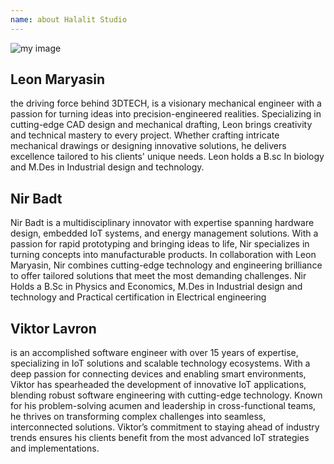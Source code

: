 ```yaml
---
name: about Halalit Studio
---
```


![my image](/img/about/leon.png)

## Leon Maryasin

the driving force behind 3DTECH, is a visionary mechanical engineer with a passion for turning ideas into precision-engineered realities. Specializing in cutting-edge CAD design and mechanical drafting, Leon brings creativity and technical mastery to every project. Whether crafting intricate mechanical drawings or designing innovative solutions, he delivers excellence tailored to his clients' unique needs. Leon holds a B.sc In biology and M.Des in Industrial design and technology.

## Nir Badt

Nir Badt is a multidisciplinary innovator with expertise spanning hardware design, embedded IoT systems, and energy management solutions. With a passion for rapid prototyping and bringing ideas to life, Nir specializes in turning concepts into manufacturable products. In collaboration with Leon Maryasin, Nir combines cutting-edge technology and engineering brilliance to offer tailored solutions that meet the most demanding challenges. Nir Holds a B.Sc in Physics and Economics, M.Des in Industrial design and technology and Practical certification in Electrical engineering

## Viktor Lavron

is an accomplished software engineer with over 15 years of expertise, specializing in IoT solutions and scalable technology ecosystems. With a deep passion for connecting devices and enabling smart environments, Viktor has spearheaded the development of innovative IoT applications, blending robust software engineering with cutting-edge technology. Known for his problem-solving acumen and leadership in cross-functional teams, he thrives on transforming complex challenges into seamless, interconnected solutions. Viktor’s commitment to staying ahead of industry trends ensures his clients benefit from the most advanced IoT strategies and implementations.
